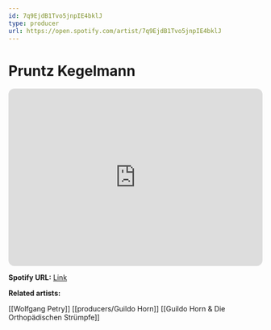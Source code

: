 ```yaml
---
id: 7q9EjdB1Tvo5jnpIE4bklJ
type: producer
url: https://open.spotify.com/artist/7q9EjdB1Tvo5jnpIE4bklJ
---
```

# Pruntz Kegelmann

<iframe style="border-radius:12px" src="https://open.spotify.com/embed/artist/7q9EjdB1Tvo5jnpIE4bklJ" width="100%" height="352" frameBorder="0" allowfullscreen="" allow="autoplay; clipboard-write; encrypted-media; fullscreen; picture-in-picture" loading="lazy"></iframe>

**Spotify URL:** [Link](https://open.spotify.com/artist/7q9EjdB1Tvo5jnpIE4bklJ)

**Related artists:**

[[Wolfgang Petry]]
[[producers/Guildo Horn]]
[[Guildo Horn & Die Orthopädischen Strümpfe]]
